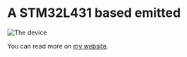 # A STM32L431 based emitted

![The device](https://mjoldfield.com/atelier/2022/01/em-bb-back.jpg)

You can read more on [my website](https://mjoldfield.com/atelier/atelier-dest/2022/01/ir-emitter-bb.html).
